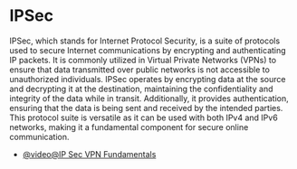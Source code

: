 # IPSec

IPSec, which stands for Internet Protocol Security, is a suite of protocols used to secure Internet communications by encrypting and authenticating IP packets. It is commonly utilized in Virtual Private Networks (VPNs) to ensure that data transmitted over public networks is not accessible to unauthorized individuals. IPSec operates by encrypting data at the source and decrypting it at the destination, maintaining the confidentiality and integrity of the data while in transit. Additionally, it provides authentication, ensuring that the data is being sent and received by the intended parties. This protocol suite is versatile as it can be used with both IPv4 and IPv6 networks, making it a fundamental component for secure online communication.

- [@video@IP Sec VPN Fundamentals](https://www.youtube.com/watch?v=15amNny_kKI)
